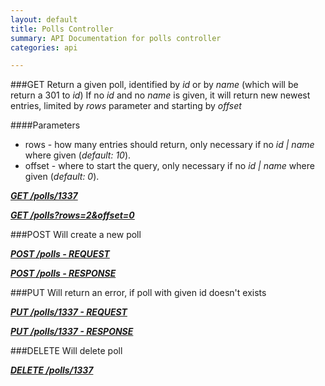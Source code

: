 ```yaml
---
layout: default
title: Polls Controller
summary: API Documentation for polls controller
categories: api

---
```

###GET
Return a given poll, identified by _id_ or by _name_ (which will be return a 301 to _id_)
If no _id_ and no _name_ is given, it will return new newest entries, limited by _rows_ parameter and starting by _offset_

####Parameters
* rows - how many entries should return, only necessary if no _id | name_ where given (_default: 10_).
* offset - where to start the query, only necessary if no _id | name_ where given (_default: 0_).


_**[GET /polls/1337](https://github.com/newLoki/Pollex/blob/gh-pages/_includes/mockups/json/polls/get.1337)**_

_**[GET /polls?rows=2&offset=0](https://github.com/newLoki/Pollex/blob/gh-pages/_includes/mockups/json/polls/get.index)**_


###POST
Will create a new poll


_**[POST /polls - REQUEST](https://github.com/newLoki/Pollex/blob/gh-pages/_includes/mockups/json/polls/post.request)**_

_**[POST /polls - RESPONSE](https://github.com/newLoki/Pollex/blob/gh-pages/_includes/mockups/json/polls/post.response)**_

###PUT
Will return an error, if poll with given id doesn't exists


_**[PUT /polls/1337 - REQUEST](https://github.com/newLoki/Pollex/blob/gh-pages/_includes/mockups/json/polls/put.request)**_

_**[PUT /polls/1337 - RESPONSE](https://github.com/newLoki/Pollex/blob/gh-pages/_includes/mockups/json/polls/put.response)**_

###DELETE
Will delete poll


_**[DELETE /polls/1337](https://github.com/newLoki/Pollex/blob/gh-pages/_includes/mockups/json/polls/delete.1337.json)**_
